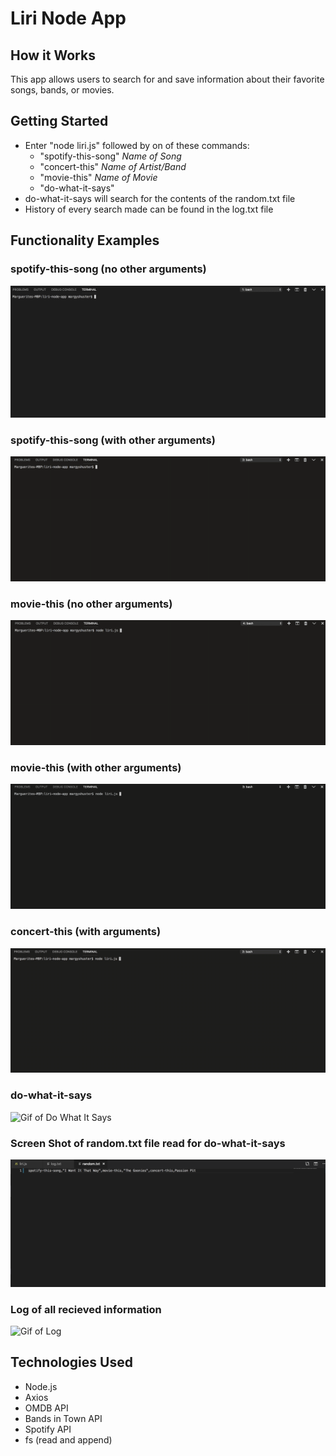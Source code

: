# Liri Node App

## How it Works

This app allows users to search for and save information about their favorite songs, bands, or movies.

## Getting Started 
* Enter "node liri.js" followed by on of these commands:
    * "spotify-this-song" *Name of Song*
    * "concert-this" *Name of Artist/Band*
    * "movie-this" *Name of Movie*
    * "do-what-it-says"
* do-what-it-says will search for the contents of the random.txt file
* History of every search made can be found in the log.txt file

## Functionality Examples
### spotify-this-song (no other arguments)
![Gif of Spotify No Arg](https://raw.githubusercontent.com/mshuster4/liri-node-app/master/screenshots/spotify-no-args.gif)
### spotify-this-song (with other arguments)
![Gif of Spotify With Arg](https://raw.githubusercontent.com/mshuster4/liri-node-app/master/screenshots/spotify-this-with-args.gif)
### movie-this (no other arguments)
![Gif of Movie No Arg](https://raw.githubusercontent.com/mshuster4/liri-node-app/master/screenshots/movie-this-no-args.gif)
### movie-this (with other arguments)
![Gif of Movie with Arg](https://raw.githubusercontent.com/mshuster4/liri-node-app/master/screenshots/movie-this-args.gif)
### concert-this (with arguments) 
![Gif of Concert With Arg](https://raw.githubusercontent.com/mshuster4/liri-node-app/master/screenshots/concert-this.gif)
### do-what-it-says
![Gif of Do What It Says](https://raw.githubusercontent.com/mshuster4/liri-node-app/master/screenshots/do-what-says.gif)
### Screen Shot of random.txt file read for do-what-it-says
![Image of Random Text File](https://raw.githubusercontent.com/mshuster4/liri-node-app/master/screenshots/random-txt.png)
### Log of all recieved information
![Gif of Log](https://raw.githubusercontent.com/mshuster4/liri-node-app/master/screenshots/log.gif)

## Technologies Used
* Node.js
* Axios
* OMDB API
* Bands in Town API
* Spotify API
* fs (read and append)


